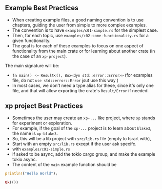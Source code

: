 ## Example Best Practices

- When creating example files, a good naming convention is to use chapters, guiding the user from simple to more complex examples.
- The convention is to have `examples/c01-simple.rs` for the simplest case.
- Then, for each topic, use `examples/c02-some-functionality.rs` for a given functionality.
- The goal is for each of these examples to focus on one aspect of functionality from the main crate or for learning about another crate (in the case of an `xp-project`).

The main signature will be:
- `fn main() -> Result<(), Box<dyn std::error::Error>>` (for examples file, do not `use std::error::Error` jsut use this way )
- In most cases, we don't need a type alias for these, since it's only one file, and that will allow exporting the crate's `Result/Error` if needed.

## xp project Best Practices

- Sometimes the user may create an `xp-...` like project, where `xp` stands for experiment or exploration.
- For example, if the goal of the `xp-...` project is to learn about `blake3`, the name is `xp-blake3`.
- So, this will be a lib project with `src/lib.rs` file (empty to tsrart with),
- Start with an empty `src/lib.rs` except if the user ask specifc.
- with `examples/c01-simple.rs` 
- if asked to be async, add the tokio cargo group, and make the example tokio async. 
- The content of the `main` example function should be
```rust
println!("Hello World");

Ok(())
````
